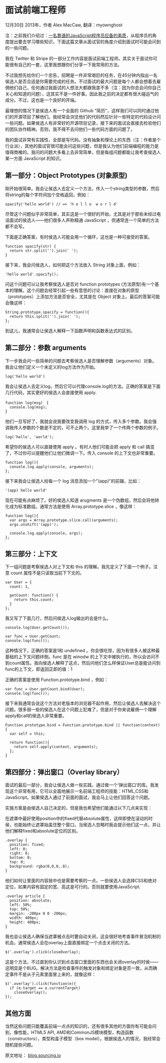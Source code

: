 # 面试前端工程师

12月30日 2013年，作者 Alex MacCaw, 翻译：myownghost


注：之前我们介绍过：[一名靠谱的JavaScript程序员应备的素质](http://ourjs.com/detail/52b0fb82d6feceaa0400000b)，从程序员的角度提出要去学习哪些知识，下面这篇文章从面试官的角度介绍到面试时可能会问到的一些问题。

我在 Twitter 和 Stripe 的一部分工作内容是面试前端工程师。其实关于面试你可能很有自己的一套，这里我想跟你们分享一下我常用的方法。


不过我想先给你们一个忠告，招聘是一件非常艰巨的任务，在45分钟内指出一名侯选人是否合适是你需要完成的任务。不过面试的最大问题是每个人都会想着去雇佣他们自己，任何通过我面试的人想法大都跟我差不多（注：因为你总会问你自己关心和知道的问题），这其实不是一件好事。因此我之前的决定都有很大碰运气的成分。不过，这也是一个良好的开端。

最理想的情况下是侯选人有一个全面的 Github “简历”，这样我们可以同时通过他们的开源项目了解他们。我经常会浏览他们的代码然后针对一些特定的代码设计问一些问题。如果侯选人有非常好的开源项目记录，接下来的面试会直接去检验他们的团队协作精神。否则，我不得不去问他们一些代码方面的问题了。

我的面试非常有实践性，全部是写代码。没有抽象和理论上的东西（注：作者是个行业派），其他的面试官很可能会问这些问题，但是我认为他们前端编程的能力是值得商榷的。我问的问题大多看上去非常简单，但是每组问题都能让我考查侯选人某一方面 JavaScript 的知识。


## 第一部分：Object Prototypes (对象原型)

刚开始很简单。我会让侯选人去定义一个方法，传入一个string类型的参数，然后将string的每个字符间加个空格返回，例如：

    spacify('hello world') // => 'h e l l o  w o r l d'

尽管这个问题似乎非常简单，其实这是一个很好的开始，尤其是对于那些未经过电话面试的侯选人——他们很多人声称精通 JavaScript ，但通常连一个简单的方法都不会写。

下面是正确答案，有时侯选人可能会用一个循环，这也是一种可接受的答案。

    function spacify(str) {
      return str.split('').join(' ');
    }

接下来，我会问侯选人，如何把这个方法放入 String 对象上面，例如：

    'hello world'.spacify();

问这个问题可以让我考察侯选人是否对 function prototypes (方法原型)有一个基本的理解。这个问题会经常引起一些有意思的讨论：直接在对象的原型（prototypes）上添加方法是否安全，尤其是在 Object 对象上。最后的答案可能会像这样：

    String.prototype.spacify = function(){
      return this.split('').join(' ');
    };

到这儿，我通常会让侯选人解释一下函数声明和函数表达式的区别。


## 第二部分：参数 arguments

下一步我会问一些简单的问题去考察侯选人是否理解参数（arguments）对象。我会让他们定义一个未定义的log方法作为开始。

    log('hello world')

我会让侯选人去定义log，然后它可以代理console.log的方法。正确的答案是下面几行代码，其实更好的侯选人会直接使用 apply.

    function log(msg)　{
      console.log(msg);
    }

他们一旦写好了，我就会说我要改变我调用 log 的方式，传入多个参数。我会强调我传入参数的个数是不定的，可不止两个。这里我举了一个传两个参数的例子。

    log('hello', 'world');

希望你的侯选人可以直接使用 apply 。有时人他们可能会把 apply 和 call 搞混了，不过你可以提醒他们让他们微调一下。传入 console 的上下文也非常重要。

    function log(){
      console.log.apply(console, arguments);
    };

接下来我会让侯选人给每一个 log 消息添加一个"(app)"的前辍，比如：

    '(app) hello world'

现在可能有点麻烦了。好的侯选人知道 arugments 是一个伪数组，然后会将他转化成为标准数组。通常方法是使用 Array.prototype.slice ，像这样：

    function log(){
      var args = Array.prototype.slice.call(arguments);
      args.unshift('(app)');

      console.log.apply(console, args);
    };

## 第三部分：上下文

下一组问题是考察侯选人对上下文和 this 的理解。我先定义了下面一个例子。注意 count 属性不是只读取当前下下文的。

    var User = {
      count: 1,

      getCount: function() {
        return this.count;
      }
    };

我又写了下面几行，然后问侯选人log输出的会是什么。

    console.log(User.getCount());

    var func = User.getCount;
    console.log(func());

这种情况下，正确的答案是1和 undefined 。你会很吃惊，因为有很多人被这种最基础的上下文问题绊倒。func 是在 winodw 的上下文中被执行的，所以会访问不到count属性。我向侯选人解释了这点，然后问他们怎么样保证User总是能访问到func的上下文，即返回正即的值：1

正确的答案是使用 Function.prototype.bind ，例如：

    var func = User.getCount.bind(User);
    console.log(func());

接下来我通常会说这个方法对老版本的浏览器不起作用，然后让侯选人去解决这个问题。很多弱一些的侯选人在这个问题上犯难了，但是对于你来说雇佣一个理解apply和call的侯选人非常重要。

    Function.prototype.bind = Function.prototype.bind || function(context){
      var self = this;

      return function(){
        return self.apply(context, arguments);
      };
    }

## 第四部分：弹出窗口（Overlay library）

面试的最后一部分，我会让侯选人做一些实践，通过做一个‘弹出窗口’的库。我发现这个非常有用，它可以全面地展示一名前端工程师的技能：HTML,CSS和JavaScript。如果侯选人通过了前面的面试，我会马上让他们回答这个问题。

实施方案是由侯选人自己决定的，但是我也希望他们能通过以下几点来实现：

在遮罩中最好使用position中的fixed代替absolute属性，这样即使在滚动的时侯，也能始终让遮罩始盖住整个窗口。当侯选人忽略时我会提示他们这一点，并让他们解释fixed和absolute定位的区别。

    .overlay {
      position: fixed;
      left: 0;
      right: 0;
      bottom: 0;
      top: 0;
      background: rgba(0,0,0,.8);
    }

他们如何让里面的内容居中也是需要考察的一点。一些侯选人会选择CSS和绝对定位，如果内容有固定的宽、高这是可行的。否则就要使用JavaScript.

    .overlay article {
      position: absolute;
      left: 50%;
      top: 50%;
      margin: -200px 0 0 -200px;
      width: 400px;
      height: 400px;
    }

我也会让侯选人确保当遮罩被点击时要自动关闭，这会很好地考查事件冒泡机制的机会。通常侯选人会在overlay上面直接绑定一个点击关闭的方法。

    $('.overlay').click(closeOverlay);

这是个方法，不过直到你认识到点击窗口里面的东西也会关闭overlay的时侯——这明显是个BUG。解决方法是检查事件的触发对象和绑定对象是否一致，从而确定事件不是从子元素里面冒上来的，就像这样：

    $('.overlay').click(function(e){
      if (e.target == e.currentTarget)
        closeOverlay();
    });

## 其他方面

当然这些问题只能覆盖前端一点点的知识的，还有很多其他的方面你有可能会问到，像性能，HTML5 API, AMD和CommonJS模块模型，构造函数（constructors），类型和盒子模型（box model）。根据侯选人的情况，我经常会随机提些问题。


原文地址： [blog.sourcing.io](http://blog.sourcing.io/interview-questions?utm_source=ourjs.com)

